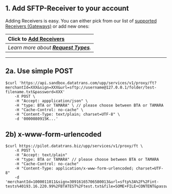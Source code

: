 ## 1. Add SFTP-Receiver to your account

Adding Receivers is easy. You can either pick from our list of [supported Receivers \(Gateways\)](/supported_receivers.md) or add new ones:

| Click to [**Add Receivers**](https://admin.sandbox.datatrans.com/showcase/pci-proxy/add-receiver.html) |
| :--- |
| _Learn more about _[_**Request Types**_](/request-types.md)_._ |

---

## 2a. Use simple POST

```
$curl 'https://api.sandbox.datatrans.com/upp/services/v1/proxy/ft?merchantId=XXX&sign=XXX&url=sftp://username@127.0.0.1/folder/test-filename.txt&password=XXX'
    -X POST \
    -H "Accept: appplication/json" \
    -H "type: BTA or TAMARA" \ // please choose between BTA or TAMARA
    -H "Cache-Control: no-cache" \
    -H "Content-Type: text/plain; charset=UTF-8" \
    -d '0000080915K...'
```

## 2b\) x-www-form-urlencoded

```
$curl https://pilot.datatrans.biz/upp/services/v1/proxy/ft \
    -X POST \
    -H "Accept: text/plain"
    -H "type: BTA or TAMARA" // please choose between BTA or TAMARA
    -H "Cache-Control: no-cache"
    -H "Content-Type: application/x-www-form-urlencoded; charset=UTF-8"
    -d 'merchantId=1000011011&sign=30916165706580013&url=sftp%3A%2F%2Fint-tests%40193.16.220.99%2FBTATEST%2Ftest.txt&file=SOME+FILE+CONTENT&password=...'
```



